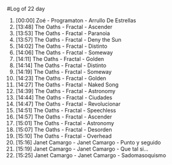#Log of 22 day

1. [00:00] Zoé - Programaton - Arrullo De Estrellas
1. [13:48] The Oaths - Fractal - Ascender
1. [13:53] The Oaths - Fractal - Paranoia
1. [13:57] The Oaths - Fractal - Deny the Sun
1. [14:02] The Oaths - Fractal - Distinto
1. [14:06] The Oaths - Fractal - Someway
1. [14:11] The Oaths - Fractal - Golden
1. [14:14] The Oaths - Fractal - Distinto
1. [14:19] The Oaths - Fractal - Someway
1. [14:23] The Oaths - Fractal - Golden
1. [14:27] The Oaths - Fractal - Naked Song
1. [14:39] The Oaths - Fractal - Astronomy
1. [14:44] The Oaths - Fractal - Ciudades
1. [14:47] The Oaths - Fractal - Revolucionar
1. [14:51] The Oaths - Fractal - Speechless
1. [14:57] The Oaths - Fractal - Ascender
1. [15:01] The Oaths - Fractal - Astronomy
1. [15:07] The Oaths - Fractal - Desorden
1. [15:10] The Oaths - Fractal - Overhead
1. [15:16] Janet Camargo - Janet Camargo - Punto y seguido
1. [15:19] Janet Camargo - Janet Camargo - Que tal si...
1. [15:25] Janet Camargo - Janet Camargo - Sadomasoquismo
